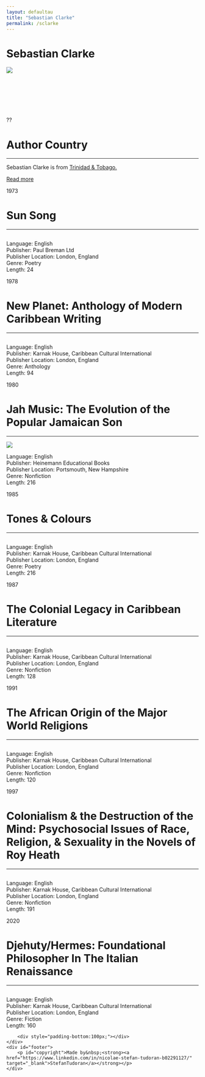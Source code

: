 ```yaml
---
layout: defaultau
title: "Sebastian Clarke"
permalink: /sclarke
---
```

<!-- partial:index.partial.html -->
<div class="content">
    <h1>Sebastian Clarke</h1>
    <div class="quote">
        <div><img src="https://www.bcpires.com/rw_common/plugins/stacks/armadillo/media/sala34web.jpg" class="logo"></div>
    </div>
    <div class="timeline">
        <div style="padding-bottom:100px;"></div>
        <div class="block">
            <div class="date right"><p class="right"> ?? </p></div>
            <div class="dot"></div>
            <div class="left first">
            <div class="author_country">
                <h1>Author Country</h1><hr>
          <div class="aclocation">  <p>Sebastian Clarke is from <a href="http://localhost:4000/3">Trinidad & Tobago.</a></p> </div>
              <div class="acreadmore">  <a href="https://en.wikipedia.org/wiki/Amon_Saba_Saakana" target="_blank">Read more</a> </div>
            </div>
            </div>
        </div>
        <div class="block">
            <div class="date left"><p class="left">1973</p></div>
            <div class="dot"></div>
            <div class="right">
                <h1>Sun Song</h1><hr>
                <p><img src=""></p>
                <p>
                Language: English<br>
                Publisher: Paul Breman Ltd<br>
                Publisher Location: London, England<br>
                Genre: Poetry<br>
                Length: 24<br>
                </p>
            </div>
        </div>
        <div class="block">
            <div class="date right"><p class="right">1978</p></div>
            <div class="dot"></div>
            <div class="left">
                <h1>New Planet: Anthology of Modern Caribbean Writing</h1><hr>
                <p><img src=""></p>
                <p>
                Language: English<br>
                Publisher: Karnak House, Caribbean Cultural International<br>
                Publisher Location: London, England<br>
                Genre: Anthology<br>
                Length: 94<br>
                </p>
            </div>
        </div>
        <div class="block">
            <div class="date left"><p class="left hide">1980</p></div>
            <div class="dot"></div>
            <div class="right">
                <h1>Jah Music: The Evolution of the Popular Jamaican Son</h1><hr>
                <p><img src="https://soundsoftheuniverse.com/img/QzZlR0xxN1ZvRFlzTnRIbW1ySDlUdz09/the-evolution-of-the-popular-jamaican-song-1983-by-sebastian-clarke-jah-music.jpg"></p>
                <p>Language: English<br>
                Publisher: Heinemann Educational Books<br>
                Publisher Location: Portsmouth, New Hampshire <br>
                Genre: Nonfiction<br>
                Length: 216<br></p>
            </div>
        </div><div class="block">
            <div class="date right"><p class="right hide">1985</p></div>
            <div class="dot"></div>
            <div class="left">
                <h1>Tones & Colours</h1><hr>
                <p><img src=""></p>
                <p>Language: English<br>
                Publisher: Karnak House, Caribbean Cultural International<br>
                Publisher Location: London, England<br>
                Genre: Poetry<br>
                Length: 216<br></p>
            </div>
        </div>
        <div class="block">
            <div class="date left"><p class="left hide">1987</p></div>
            <div class="dot"></div>
            <div class="right">
                <h1>The Colonial Legacy in Caribbean Literature</h1><hr>
                <p><img src=""></p>
                <p>Language: English<br>
                Publisher: Karnak House, Caribbean Cultural International<br>
                Publisher Location: London, England<br>
                Genre: Nonfiction<br>
                Length: 128<br></p>
            </div>
        </div>
        <div class="block">
            <div class="date right"><p class="right hide">1991</p></div>
            <div class="dot"></div>
            <div class="left">
                <h1>The African Origin of the Major World Religions</h1><hr>
                <p><img src=""></p>
                <p>Language: English<br>
                Publisher: Karnak House, Caribbean Cultural International<br>
                Publisher Location: London, England<br>
                Genre: Nonfiction<br>
                Length: 120<br></p>
            </div>
        </div>
		<div class="block">
            <div class="date left"><p class="left hide">1997</p></div>
            <div class="dot"></div>
            <div class="right">
                <h1>Colonialism & the Destruction of the Mind: Psychosocial Issues of Race, Religion, & Sexuality in the Novels of Roy Heath </h1><hr>
                <p><img src=""></p>
                <p>Language: English<br>
                Publisher: Karnak House, Caribbean Cultural International<br>
                Publisher Location: London, England<br>
                Genre: Nonfiction<br>
                Length: 191</p>
            </div>
        </div>
        <div class="block">
            <div class="date right"><p class="right hide">2020</p></div>
            <div class="dot"></div>
            <div class="left">
                <h1>Djehuty/Hermes: Foundational Philosopher In The Italian Renaissance</h1><hr>
                <p><img src=""></p>
                <p>Language: English<br>
                Publisher: Karnak House, Caribbean Cultural International<br>
                Publisher Location: London, England<br>
                Genre: Fiction<br>
                Length: 160<br></p>
            </div>
        </div>

        <div style="padding-bottom:100px;"></div>
    </div>
    <div id="footer">
        <p id="copyright">Made by&nbsp;<strong><a href="https://www.linkedin.com/in/nicolae-stefan-tudoran-b02291127/" target="_blank">StefanTudoran</a></strong></p>
    </div>
</div>
<!-- partial -->
  <script src='https://cdnjs.cloudflare.com/ajax/libs/jquery/3.1.1/jquery.min.js'></script><script  src="assets/js/authorscript.js"></script>
